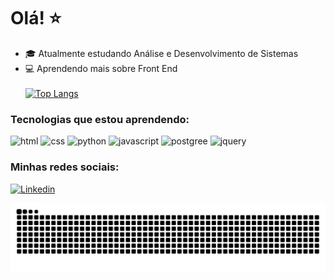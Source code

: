 # Olá! ⭐


 - 🎓 Atualmente estudando Análise e Desenvolvimento de Sistemas
 - 💻 Aprendendo mais sobre Front End
 \
 \
 [![Top Langs](https://github-readme-stats.vercel.app/api/top-langs/?username=lais-correa&layout=compact&theme=dracula)](https://github.com/lais-correa)



### Tecnologias que estou aprendendo:
<div style = "display: inline_block">
    <img src="https://cdn.jsdelivr.net/gh/devicons/devicon/icons/html5/html5-original.svg" alt="html" height = "40" width = "40"/>
    <img src="https://cdn.jsdelivr.net/gh/devicons/devicon/icons/css3/css3-original.svg" alt="css" height = "40" width = "40" />
    <img src="https://cdn.jsdelivr.net/gh/devicons/devicon/icons/python/python-original.svg" alt="python" height = "40" width = "40" />
    <img src="https://cdn.jsdelivr.net/gh/devicons/devicon/icons/javascript/javascript-original.svg" alt ="javascript" height = "40" width = "40" />
    <img src="https://cdn.jsdelivr.net/gh/devicons/devicon/icons/postgresql/postgresql-original.svg"  alt="postgree" height = "40" width = "40"/>
    <img src="https://cdn.jsdelivr.net/gh/devicons/devicon/icons/jquery/jquery-original.svg" alt="jquery" height = "40" width = "40"/>
    
</div>

### Minhas redes sociais:
[![Linkedin](https://img.shields.io/badge/LinkedIn-0077B5?style=for-the-badge&logo=linkedin&logoColor=white)](https://www.linkedin.com/in/laiscorream/)





![Snake animation](https://github.com/lais-correa/lais-correa/blob/output/github-contribution-grid-snake.svg)
